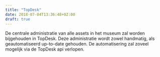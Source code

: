 ```yaml
---
title: "TopDesk"
date: 2018-07-04T13:36:48+02:00
draft: true
---
```


De centrale administratie van alle assets in het museum zal worden bijgehouden
in TopDesk. Deze administratie wordt zowel handmatig, als geautomatiseerd 
up-to-date gehouden. De automatisering zal zoveel mogelijk via de TopDesk
api verlopen.

